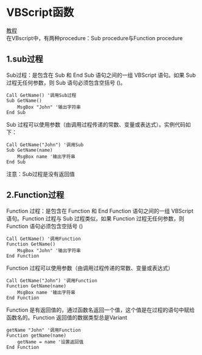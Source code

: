 # VBScript函数
[教程](https://www.cnblogs.com/wakey/p/5758967.html)<br>
在VBscript中，有两种procedure：Sub procedure与Function procedure<br>

## 1.sub过程

Sub过程：是包含在 Sub 和 End Sub 语句之间的一组 VBScript 语句。如果 Sub 过程无任何参数，则 Sub 语句必须包含空括号 ()。<br>
```vbscript
Call GetName() '调用Sub过程
Sub GetName()
    MsgBox "John" '输出字符串
End Sub
```

Sub 过程可以使用参数（由调用过程传递的常数、变量或表达式）。实例代码如下：<br>
```vbscript
Call GetName("John") '调用Sub
Sub GetName(name)
    MsgBox name '输出字符串
End Sub
```
注意：Sub过程是没有返回值<br>

## 2.Function过程
Function 过程：是包含在 Function 和 End Function 语句之间的一组 VBScript 语句。Function 过程与 Sub 过程类似，如果 Function 过程无任何参数，则 Function 语句必须包含空括号 ()<br>

```vbs
Call GetName() '调用Function
Function GetName()
    MsgBox "John" '输出字符串
End Function
```

Function 过程可以使用参数（由调用过程传递的常数、变量或表达式）<br>
```vbs
Call GetName("John") '调用Function
Function GetName(name)
    MsgBox name '输出字符串
End Function
```

Function 是有返回值的，通过函数名返回一个值，这个值是在过程的语句中赋给函数名的。Function 返回值的数据类型总是Variant<br>
```vbs
getName "John" '调用Function
Function getName(name)
    getName = name '设置返回值
End Function
```